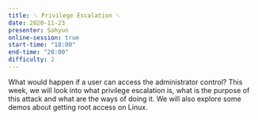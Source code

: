 ```yaml
---
title: ␛ Privilege Escalation ␛
date: 2020-11-23
presenter: Sohyun
online-session: true
start-time: "18:00"
end-time: "20:00"
difficulty: 2
---
```


What would happen if a user can access the administrator control? This week, we will look into what privilege escalation is, what is the purpose of this attack and what are the ways of doing it. We will also explore some demos about getting root access on Linux.
